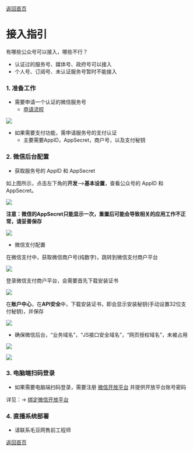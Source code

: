 [返回首页](../../README.md)

# 接入指引

有哪些公众号可以接入，哪些不行？
- 认证过的服务号、媒体号、政府号可以接入
- 个人号、订阅号、未认证服务号暂时不能接入



### 1. 准备工作

- 需要申请一个认证的微信服务号
  - [申请流程](https://mp.weixin.qq.com/)

![](https://docssl.cdn.maodou.io/docs/quickstart/认证服务号.png)

- 如果需要支付功能，需申请服务号的支付认证
  - 主要需要AppID，AppSecret，商户号，以及支付秘钥


### 2. 微信后台配置

- 获取服务号的 AppID 和 AppSecret

如上图所示，点击左下角的**开发**-->**基本设置**，查看公众号的 AppID 和 AppSecret。

![](https://docssl.cdn.maodou.io/docs/quickstart/find_appid_2.png)

**注意：微信的AppSecret只能显示一次，重置后可能会导致相关的应用工作不正常，请妥善保存**

![](https://docssl.cdn.maodou.io/docs/quickstart/基本配置appid.png)

- 微信支付配置

在微信支付中，获取微信商户号(纯数字)，跳转到微信支付商户平台

![](https://docssl.cdn.maodou.io/docs/quickstart/微信支付1.png)

登录微信支付商户平台，会需要首先下载安装证书

![](https://docssl.cdn.maodou.io/docs/quickstart/微信商户平台登录.png)

在**账户中心**，在**API安全**中，下载安装证书，即会显示安装秘钥(手动设置32位支付秘钥)，并保存

![](https://docssl.cdn.maodou.io/docs/quickstart/微信商户平台支付秘钥.png)

- 确保微信后台，“业务域名”，“JS接口安全域名”，“网页授权域名”，未被占用

![](https://docssl.cdn.maodou.io/docs/quickstart/mp-weixin-setting1.png)

![](https://docssl.cdn.maodou.io/docs/quickstart/公众号功能设置.png)


### 3. 电脑端扫码登录

- 如果需要电脑端扫码登录，需要注册 [微信开放平台](https://open.weixin.qq.com) 并提供开放平台账号密码

详见：-> [绑定微信开放平台](./open_wechat_bind.md)

### 4. 直播系统部署
- 请联系毛豆网售前工程师

[返回首页](../../README.md)

